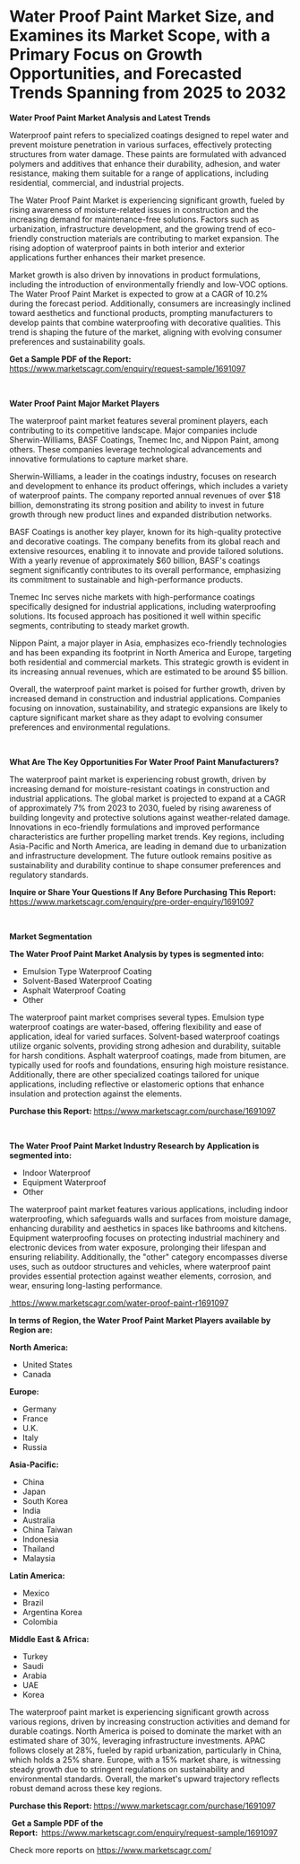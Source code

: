 <p><h1>Water Proof Paint Market Size, and Examines its Market Scope, with a Primary Focus on Growth Opportunities, and Forecasted Trends Spanning from 2025 to 2032</h1></p><p><strong>Water Proof Paint Market Analysis and Latest Trends</strong></p>
<p><p>Waterproof paint refers to specialized coatings designed to repel water and prevent moisture penetration in various surfaces, effectively protecting structures from water damage. These paints are formulated with advanced polymers and additives that enhance their durability, adhesion, and water resistance, making them suitable for a range of applications, including residential, commercial, and industrial projects. </p><p>The Water Proof Paint Market is experiencing significant growth, fueled by rising awareness of moisture-related issues in construction and the increasing demand for maintenance-free solutions. Factors such as urbanization, infrastructure development, and the growing trend of eco-friendly construction materials are contributing to market expansion. The rising adoption of waterproof paints in both interior and exterior applications further enhances their market presence.</p><p>Market growth is also driven by innovations in product formulations, including the introduction of environmentally friendly and low-VOC options. The Water Proof Paint Market is expected to grow at a CAGR of 10.2% during the forecast period. Additionally, consumers are increasingly inclined toward aesthetics and functional products, prompting manufacturers to develop paints that combine waterproofing with decorative qualities. This trend is shaping the future of the market, aligning with evolving consumer preferences and sustainability goals.</p></p>
<p><strong>Get a Sample PDF of the Report:&nbsp;</strong> <a href="https://www.marketscagr.com/enquiry/request-sample/1691097?utm_campaign=2987&utm_medium=2&utm_source=Github&utm_content=ia&utm_term=26032025&utm_id=water-proof-paint">https://www.marketscagr.com/enquiry/request-sample/1691097</a></p>
<p>&nbsp;</p>
<p><strong>Water Proof Paint Major Market Players</strong></p>
<p><p>The waterproof paint market features several prominent players, each contributing to its competitive landscape. Major companies include Sherwin-Williams, BASF Coatings, Tnemec Inc, and Nippon Paint, among others. These companies leverage technological advancements and innovative formulations to capture market share.</p><p>Sherwin-Williams, a leader in the coatings industry, focuses on research and development to enhance its product offerings, which includes a variety of waterproof paints. The company reported annual revenues of over $18 billion, demonstrating its strong position and ability to invest in future growth through new product lines and expanded distribution networks.</p><p>BASF Coatings is another key player, known for its high-quality protective and decorative coatings. The company benefits from its global reach and extensive resources, enabling it to innovate and provide tailored solutions. With a yearly revenue of approximately $60 billion, BASF's coatings segment significantly contributes to its overall performance, emphasizing its commitment to sustainable and high-performance products.</p><p>Tnemec Inc serves niche markets with high-performance coatings specifically designed for industrial applications, including waterproofing solutions. Its focused approach has positioned it well within specific segments, contributing to steady market growth.</p><p>Nippon Paint, a major player in Asia, emphasizes eco-friendly technologies and has been expanding its footprint in North America and Europe, targeting both residential and commercial markets. This strategic growth is evident in its increasing annual revenues, which are estimated to be around $5 billion.</p><p>Overall, the waterproof paint market is poised for further growth, driven by increased demand in construction and industrial applications. Companies focusing on innovation, sustainability, and strategic expansions are likely to capture significant market share as they adapt to evolving consumer preferences and environmental regulations.</p></p>
<p>&nbsp;</p>
<p><strong>What Are The Key Opportunities For Water Proof Paint Manufacturers?</strong></p>
<p><p>The waterproof paint market is experiencing robust growth, driven by increasing demand for moisture-resistant coatings in construction and industrial applications. The global market is projected to expand at a CAGR of approximately 7% from 2023 to 2030, fueled by rising awareness of building longevity and protective solutions against weather-related damage. Innovations in eco-friendly formulations and improved performance characteristics are further propelling market trends. Key regions, including Asia-Pacific and North America, are leading in demand due to urbanization and infrastructure development. The future outlook remains positive as sustainability and durability continue to shape consumer preferences and regulatory standards.</p></p>
<p><strong>Inquire or Share Your Questions If Any Before Purchasing This Report:</strong> <a href="https://www.marketscagr.com/enquiry/pre-order-enquiry/1691097?utm_campaign=2987&utm_medium=2&utm_source=Github&utm_content=ia&utm_term=26032025&utm_id=water-proof-paint">https://www.marketscagr.com/enquiry/pre-order-enquiry/1691097</a></p>
<p>&nbsp;</p>
<p><strong>Market Segmentation</strong></p>
<p><strong>The Water Proof Paint Market Analysis by types is segmented into:</strong></p>
<p><ul><li>Emulsion Type Waterproof Coating</li><li>Solvent-Based Waterproof Coating</li><li>Asphalt Waterproof Coating</li><li>Other</li></ul></p>
<p><p>The waterproof paint market comprises several types. Emulsion type waterproof coatings are water-based, offering flexibility and ease of application, ideal for varied surfaces. Solvent-based waterproof coatings utilize organic solvents, providing strong adhesion and durability, suitable for harsh conditions. Asphalt waterproof coatings, made from bitumen, are typically used for roofs and foundations, ensuring high moisture resistance. Additionally, there are other specialized coatings tailored for unique applications, including reflective or elastomeric options that enhance insulation and protection against the elements.</p></p>
<p><strong>Purchase this Report:&nbsp;</strong><a href="https://www.marketscagr.com/purchase/1691097?utm_campaign=2987&utm_medium=2&utm_source=Github&utm_content=ia&utm_term=26032025&utm_id=water-proof-paint">https://www.marketscagr.com/purchase/1691097</a></p>
<p>&nbsp;</p>
<p><strong>The Water Proof Paint Market Industry Research by Application is segmented into:</strong></p>
<p><ul><li>Indoor Waterproof</li><li>Equipment Waterproof</li><li>Other</li></ul></p>
<p><p>The waterproof paint market features various applications, including indoor waterproofing, which safeguards walls and surfaces from moisture damage, enhancing durability and aesthetics in spaces like bathrooms and kitchens. Equipment waterproofing focuses on protecting industrial machinery and electronic devices from water exposure, prolonging their lifespan and ensuring reliability. Additionally, the "other" category encompasses diverse uses, such as outdoor structures and vehicles, where waterproof paint provides essential protection against weather elements, corrosion, and wear, ensuring long-lasting performance.</p></p>
<p><a href="https://www.marketscagr.com/water-proof-paint-r1691097?utm_campaign=2987&utm_medium=2&utm_source=Github&utm_content=ia&utm_term=26032025&utm_id=water-proof-paint">&nbsp;https://www.marketscagr.com/water-proof-paint-r1691097</a></p>
<p><strong>In terms of Region, the Water Proof Paint Market Players available by Region are:</strong></p>
<p>
    <p> <strong> North America: </strong>
        <ul>
            <li>United States</li>
            <li>Canada</li>
        </ul>
        </p> 
    <p> <strong> Europe: </strong>
        <ul>
            <li>Germany</li>
            <li>France</li>
            <li>U.K.</li>
            <li>Italy</li>
            <li>Russia</li>
        </ul>
        </p> 
    <p> <strong> Asia-Pacific: </strong>
        <ul>
            <li>China</li>
            <li>Japan</li>
            <li>South Korea</li>
            <li>India</li>
            <li>Australia</li>
            <li>China Taiwan</li>
            <li>Indonesia</li>
            <li>Thailand</li>
            <li>Malaysia</li>
        </ul>
        </p> 
    <p> <strong> Latin America: </strong>
        <ul>
            <li>Mexico</li>
            <li>Brazil</li>
            <li>Argentina Korea</li>
            <li>Colombia</li>
        </ul>
        </p> 
    <p> <strong> Middle East & Africa: </strong>
        <ul>
            <li>Turkey</li>
            <li>Saudi</li>
            <li>Arabia</li>
            <li>UAE</li>
            <li>Korea</li>
        </ul>
    </p>
    </p>
<p><p>The waterproof paint market is experiencing significant growth across various regions, driven by increasing construction activities and demand for durable coatings. North America is poised to dominate the market with an estimated share of 30%, leveraging infrastructure investments. APAC follows closely at 28%, fueled by rapid urbanization, particularly in China, which holds a 25% share. Europe, with a 15% market share, is witnessing steady growth due to stringent regulations on sustainability and environmental standards. Overall, the market's upward trajectory reflects robust demand across these key regions.</p></p>
<p><strong>Purchase this Report: </strong><a href="https://www.marketscagr.com/purchase/1691097?utm_campaign=2987&utm_medium=2&utm_source=Github&utm_content=ia&utm_term=26032025&utm_id=water-proof-paint">https://www.marketscagr.com/purchase/1691097</a></p>
<p>&nbsp;<strong>Get a Sample PDF of the Report:&nbsp;&nbsp;</strong><a href="https://www.marketscagr.com/enquiry/request-sample/1691097?utm_campaign=2987&utm_medium=2&utm_source=Github&utm_content=ia&utm_term=26032025&utm_id=water-proof-paint">https://www.marketscagr.com/enquiry/request-sample/1691097</a></p>
<p><strong></strong></p>
<p>Check more reports on <a href="https://www.marketscagr.com/?utm_campaign=2987&utm_medium=2&utm_source=Github&utm_content=ia&utm_term=26032025&utm_id=water-proof-paint">https://www.marketscagr.com/</a></p>